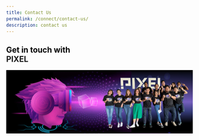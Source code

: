 ```yaml
---
title: Contact Us
permalink: /connect/contact-us/
description: contact us
---
```

<h2><span style="color: black">Get in touch with</span><br>PIXEL</h2>

![](/images/Test/contactus2.png)

		
